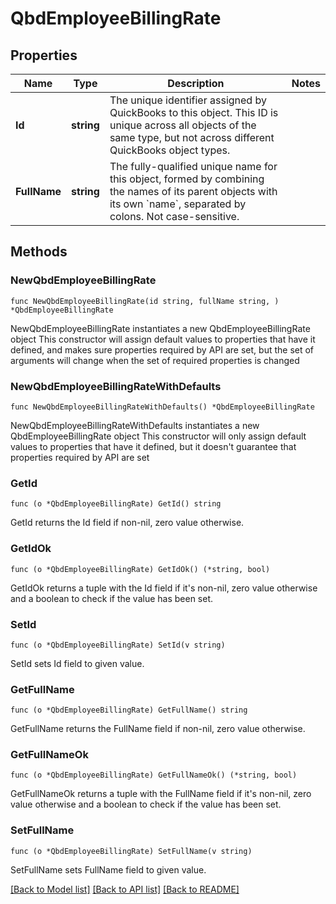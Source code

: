 # QbdEmployeeBillingRate

## Properties

Name | Type | Description | Notes
------------ | ------------- | ------------- | -------------
**Id** | **string** | The unique identifier assigned by QuickBooks to this object. This ID is unique across all objects of the same type, but not across different QuickBooks object types. | 
**FullName** | **string** | The fully-qualified unique name for this object, formed by combining the names of its parent objects with its own &#x60;name&#x60;, separated by colons. Not case-sensitive. | 

## Methods

### NewQbdEmployeeBillingRate

`func NewQbdEmployeeBillingRate(id string, fullName string, ) *QbdEmployeeBillingRate`

NewQbdEmployeeBillingRate instantiates a new QbdEmployeeBillingRate object
This constructor will assign default values to properties that have it defined,
and makes sure properties required by API are set, but the set of arguments
will change when the set of required properties is changed

### NewQbdEmployeeBillingRateWithDefaults

`func NewQbdEmployeeBillingRateWithDefaults() *QbdEmployeeBillingRate`

NewQbdEmployeeBillingRateWithDefaults instantiates a new QbdEmployeeBillingRate object
This constructor will only assign default values to properties that have it defined,
but it doesn't guarantee that properties required by API are set

### GetId

`func (o *QbdEmployeeBillingRate) GetId() string`

GetId returns the Id field if non-nil, zero value otherwise.

### GetIdOk

`func (o *QbdEmployeeBillingRate) GetIdOk() (*string, bool)`

GetIdOk returns a tuple with the Id field if it's non-nil, zero value otherwise
and a boolean to check if the value has been set.

### SetId

`func (o *QbdEmployeeBillingRate) SetId(v string)`

SetId sets Id field to given value.


### GetFullName

`func (o *QbdEmployeeBillingRate) GetFullName() string`

GetFullName returns the FullName field if non-nil, zero value otherwise.

### GetFullNameOk

`func (o *QbdEmployeeBillingRate) GetFullNameOk() (*string, bool)`

GetFullNameOk returns a tuple with the FullName field if it's non-nil, zero value otherwise
and a boolean to check if the value has been set.

### SetFullName

`func (o *QbdEmployeeBillingRate) SetFullName(v string)`

SetFullName sets FullName field to given value.



[[Back to Model list]](../README.md#documentation-for-models) [[Back to API list]](../README.md#documentation-for-api-endpoints) [[Back to README]](../README.md)


